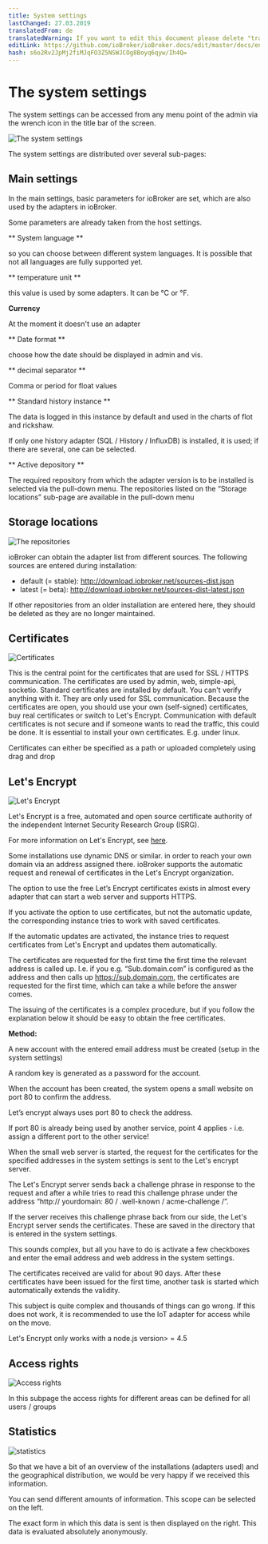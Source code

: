 ```yaml
---
title: System settings
lastChanged: 27.03.2019
translatedFrom: de
translatedWarning: If you want to edit this document please delete "translatedFrom" field, elsewise this document will be translated automatically again
editLink: https://github.com/ioBroker/ioBroker.docs/edit/master/docs/en/admin/settings.md
hash: s6o2Rv2JpMj2fiMJqFO3Z5NSWJCOg8Boyq6qyw/Ih4Q=
---
```

# The system settings
The system settings can be accessed from any menu point of the admin via the wrench icon in the title bar of the screen.

![The system settings](../../de/admin/media/ADMIN_Settings_main.png)

The system settings are distributed over several sub-pages:

## Main settings
In the main settings, basic parameters for ioBroker are set, which are also used by the adapters in ioBroker.

Some parameters are already taken from the host settings.

** System language **

so you can choose between different system languages. It is possible that not all languages are fully supported yet.

** temperature unit **

this value is used by some adapters. It can be °C or °F.

**Currency**

At the moment it doesn't use an adapter

** Date format **

choose how the date should be displayed in admin and vis.

** decimal separator **

Comma or period for float values

** Standard history instance **

The data is logged in this instance by default and used in the charts of flot and rickshaw.

If only one history adapter (SQL / History / InfluxDB) is installed, it is used; if there are several, one can be selected.

** Active depository **

The required repository from which the adapter version is to be installed is selected via the pull-down menu. The repositories listed on the “Storage locations” sub-page are available in the pull-down menu

## Storage locations
![The repositories](../../de/admin/media/ADMIN_Settings_repos.png)

ioBroker can obtain the adapter list from different sources. The following sources are entered during installation:

* default (= stable): http://download.iobroker.net/sources-dist.json
* latest (= beta): http://download.iobroker.net/sources-dist-latest.json

If other repositories from an older installation are entered here, they should be deleted as they are no longer maintained.

## Certificates
![Certificates](../../de/admin/media/ADMIN_Settings_certificates.png)

This is the central point for the certificates that are used for SSL / HTTPS communication. The certificates are used by admin, web, simple-api, socketio. Standard certificates are installed by default. You can't verify anything with it. They are only used for SSL communication. Because the certificates are open, you should use your own (self-signed) certificates, buy real certificates or switch to Let's Encrypt. Communication with default certificates is not secure and if someone wants to read the traffic, this could be done. It is essential to install your own certificates.
E.g. under linux.

Certificates can either be specified as a path or uploaded completely using drag and drop

## Let's Encrypt
![Let's Encrypt](../../de/admin/media/ADMIN_Settings_letsencrypt.png)

Let's Encrypt is a free, automated and open source certificate authority of the independent Internet Security Research Group (ISRG).

For more information on Let's Encrypt, see [here](https://letsencrypt.org/).

Some installations use dynamic DNS or similar. in order to reach your own domain via an address assigned there. ioBroker supports the automatic request and renewal of certificates in the Let's Encrypt organization.

The option to use the free Let’s Encrypt certificates exists in almost every adapter that can start a web server and supports HTTPS.

If you activate the option to use certificates, but not the automatic update, the corresponding instance tries to work with saved certificates.

If the automatic updates are activated, the instance tries to request certificates from Let's Encrypt and updates them automatically.

The certificates are requested for the first time the first time the relevant address is called up. I.e. if you e.g. “Sub.domain.com” is configured as the address and then calls up https://sub.domain.com, the certificates are requested for the first time, which can take a while before the answer comes.

The issuing of the certificates is a complex procedure, but if you follow the explanation below it should be easy to obtain the free certificates.

**Method:**

A new account with the entered email address must be created (setup in the system settings)

A random key is generated as a password for the account.

When the account has been created, the system opens a small website on port 80 to confirm the address.

Let’s encrypt always uses port 80 to check the address.

If port 80 is already being used by another service, point 4 applies - i.e. assign a different port to the other service!

When the small web server is started, the request for the certificates for the specified addresses in the system settings is sent to the Let's encrypt server.

The Let's Encrypt server sends back a challenge phrase in response to the request and after a while tries to read this challenge phrase under the address “http:// yourdomain: 80 / .well-known / acme-challenge /”.

If the server receives this challenge phrase back from our side, the Let's Encrypt server sends the certificates. These are saved in the directory that is entered in the system settings.

This sounds complex, but all you have to do is activate a few checkboxes and enter the email address and web address in the system settings.

The certificates received are valid for about 90 days. After these certificates have been issued for the first time, another task is started which automatically extends the validity.

This subject is quite complex and thousands of things can go wrong. If this does not work, it is recommended to use the IoT adapter for access while on the move.

Let's Encrypt only works with a node.js version> = 4.5

## Access rights
![Access rights](../../de/admin/media/ADMIN_Settings_zugriffsrechte.png)

In this subpage the access rights for different areas can be defined for all users / groups

## Statistics
![statistics](../../de/admin/media/ADMIN_Settings_statistics.png)

So that we have a bit of an overview of the installations (adapters used) and the geographical distribution, we would be very happy if we received this information.

You can send different amounts of information. This scope can be selected on the left.

The exact form in which this data is sent is then displayed on the right.
This data is evaluated absolutely anonymously.